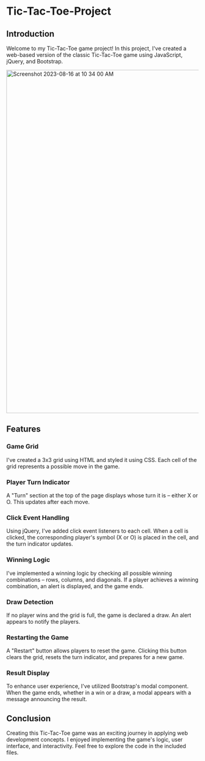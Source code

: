 # Tic-Tac-Toe-Project

## Introduction
Welcome to my Tic-Tac-Toe game project! In this project, I've created a web-based version of the classic Tic-Tac-Toe game using JavaScript, jQuery, and Bootstrap.


<img width="900" alt="Screenshot 2023-08-16 at 10 34 00 AM" src="https://github.com/arturo201/Tic-Tac-Toe-Project/assets/41337829/d22b6995-1072-451b-84fe-f6836199f817">


## Features
### Game Grid
I've created a 3x3 grid using HTML and styled it using CSS. Each cell of the grid represents a possible move in the game.

### Player Turn Indicator
A "Turn" section at the top of the page displays whose turn it is – either X or O. This updates after each move.

### Click Event Handling
Using jQuery, I've added click event listeners to each cell. When a cell is clicked, the corresponding player's symbol (X or O) is placed in the cell, and the turn indicator updates.

### Winning Logic
I've implemented a winning logic by checking all possible winning combinations – rows, columns, and diagonals. If a player achieves a winning combination, an alert is displayed, and the game ends.

### Draw Detection
If no player wins and the grid is full, the game is declared a draw. An alert appears to notify the players.

### Restarting the Game
A "Restart" button allows players to reset the game. Clicking this button clears the grid, resets the turn indicator, and prepares for a new game.

### Result Display
To enhance user experience, I've utilized Bootstrap's modal component. When the game ends, whether in a win or a draw, a modal appears with a message announcing the result.


## Conclusion
Creating this Tic-Tac-Toe game was an exciting journey in applying web development concepts. I enjoyed implementing the game's logic, user interface, and interactivity. Feel free to explore the code in the included files.
